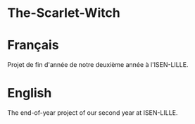 # The-Scarlet-Witch

# Français
Projet de fin d'année de notre deuxième année à l'ISEN-LILLE.

# English
The end-of-year project of our second year at ISEN-LILLE.
